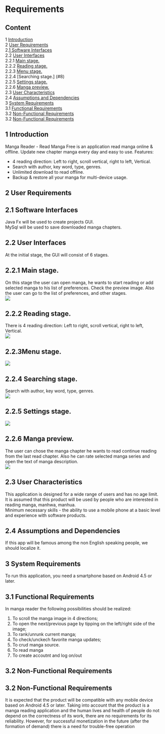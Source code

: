 # **Requirements**

## Content
 1 [Introduction](#1)     
 2 [User Requirements ](#2)     
 2.[1 Software Interfaces](#3)        
 2.2 [User Interfaces](#4)   
 2.2.1 [Main stage.](#5)   
 2.2.2 [Reading stage.](#6)   
 2.2.3 [Menu stage.](#7)   
 2.2.4 [Searching stage.] (#8)     
 2.2.5 [Settings stage. ](#9)   
 2.2.6 [Manga preview.](#10)                  
 2.3 [User Characteristics ](#11)    
 2.4 [Assumptions and Dependencies](#12)   
 3 [System Requirements ](#13)   
 3.1 [Functional Requirements](#14)   
 3.2 [Non-Functional Requirements](#15)   
 3.2 [Non-Functional Requirements](#16)   
 
<a name="1"/>
 
## 1 Introduction  

Manga Reader - Read Manga Free is an application read manga online & offline. Update new chapter manga every day and easy to use.
Features:     
- 4 reading direction: Left to right, scroll vertical, right to left, Vertical.    
- Search with author, key word, type, genres.       
- Unlimited download to read offline.    
- Backup & restore all your manga for multi-device usage.   

<a name="2"/>

## 2 User Requirements       

<a name="3"/>

## 2.1 Software Interfaces                 
Java Fx will be used to create projects GUI.             
MySql will be used to save downloaded manga chapters.   

<a name="4"/>

## 2.2 User Interfaces                   
At the initial stage, the GUI will consist of 6 stages. 

<a name="5"/>

## 2.2.1 Main stage.
On this stage the user can open manga, he wants to start reading or add selected manga to his list of preferences.   Check the preview image. Also the user can go to the list of preferences, and other stages.   
![](MockUps/images/main%20stage.png)  

<a name="6"/>

## 2.2.2 Reading stage.                         
There is 4 reading direction: Left to right, scroll vertical, right to left, Vertical.   
![](MockUps/images/manga%20preview.png)             

<a name="7"/>

## 2.2.3Menu stage.   
![](MockUps/images/menu.png)     

<a name="8"/>

## 2.2.4 Searching stage.                       
Search with author, key word, type, genres.    
![](MockUps/images/readig.png)   

<a name="9"/>

## 2.2.5 Settings stage.          
![](MockUps/images/search.png)   

<a name="10"/>

## 2.2.6 Manga preview. 
The user can chose the manga chapter he wants to read continue reading from the last read chapter. Also he can rate selected manga series and open the text of manga description.      
![](MockUps/images/settings.png) 

<a name="11"/>

## 2.3 User Characteristics    
This application is designed for a wide range of users and has no age limit. It is assumed that this product will be used by people who are interested in reading manga, manhwa, manhua.  
Minimum necessary skills - the ability to use a mobile phone at a basic level and experience with software products.

<a name="12"/>

## 2.4 Assumptions and Dependencies              
If this app will be famous among the non English speaking people, we should localize it.              

<a name="13"/>

## 3 System Requirements   
To run this application, you need a smartphone based on Android 4.5 or later.  
   
<a name="14"/>
   
## 3.1 Functional Requirements   
In manga reader the following possibilities should be realized:   
1. To scroll the manga image in 4 directions;   
2. To open the next/previous page by tipping on the left/right side of the image;   
3. To rank/unrunk current manga;    
4. To check/unckech favorite manga updates;     
5. To crud manga source.
6. To read manga
7. To create accoutnt and log on/out

<a name="15"/>

## 3.2 Non-Functional Requirements  

<a name="16"/>

## 3.2 Non-Functional Requirements    
It is expected that the product will be compatible with any mobile device based on Android 4.5 or later. Taking into account that the product is a manga reading application and the human lives and health of people do not depend on the correctness of its work, there are no requirements for its reliability. However, for successful monetization in the future (after the formation of demand) there is a need for trouble-free operation

